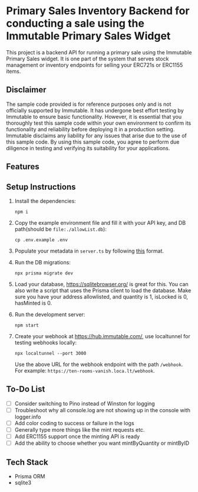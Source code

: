 # Primary Sales Inventory Backend for conducting a sale using the Immutable Primary Sales Widget

This project is a backend API for running a primary sale using the Immutable Primary Sales widget. It is one part of the system that serves stock management or inventory endpoints for selling your ERC721s or ERC1155 items.

## Disclaimer

The sample code provided is for reference purposes only and is not officially supported by Immutable. It has undergone best effort testing by Immutable to ensure basic functionality. However, it is essential that you thoroughly test this sample code within your own environment to confirm its functionality and reliability before deploying it in a production setting. Immutable disclaims any liability for any issues that arise due to the use of this sample code. By using this sample code, you agree to perform due diligence in testing and verifying its suitability for your applications.

## Features


## Setup Instructions

1. Install the dependencies:
   ```
   npm i
   ```
2. Copy the example environment file and fill it with your API key, and DB path(should be `file:./allowList.db`):
   ```
   cp .env.example .env
   ```
4. Populate your metadata in `server.ts` by following [this](https://docs.immutable.com/docs/zkEVM/products/minting/metadata/format) format.
5. Run the DB migrations:
   ```
   npx prisma migrate dev
   ```
6. Load your database, https://sqlitebrowser.org/ is great for this. You can also write a script that uses the Prisma client to load the database. Make sure you have your address allowlisted, and quantity is 1, isLocked is 0, hasMinted is 0.

7. Run the development server:

   ```
   npm start
   ```

8. Create your webhook at https://hub.immutable.com/, use localtunnel for testing webhooks locally:

   ```
   npx localtunnel --port 3000
   ```

   Use the above URL for the webhook endpoint with the path `/webhook`. For example: `https://ten-rooms-vanish.loca.lt/webhook`.

## To-Do List

- [ ] Consider switching to Pino instead of Winston for logging
- [ ] Troubleshoot why all console.log are not showing up in the console with logger.info
- [ ] Add color coding to success or failure in the logs
- [ ] Generally type more things like the mint requests etc.
- [ ] Add ERC1155 support once the minting API is ready
- [ ] Add the ability to choose whether you want mintByQuantity or mintByID

## Tech Stack

- Prisma ORM
- sqlite3

